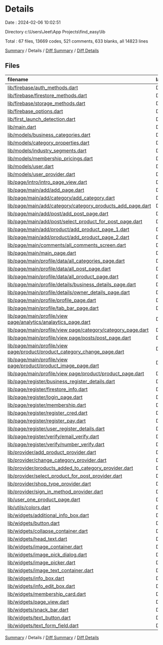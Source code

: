 # Details

Date : 2024-02-06 10:02:51

Directory c:\\Users\\Jeet\\App Projects\\find_easy\\lib

Total : 67 files,  13669 codes, 521 comments, 633 blanks, all 14823 lines

[Summary](results.md) / Details / [Diff Summary](diff.md) / [Diff Details](diff-details.md)

## Files
| filename | language | code | comment | blank | total |
| :--- | :--- | ---: | ---: | ---: | ---: |
| [lib/firebase/auth_methods.dart](/lib/firebase/auth_methods.dart) | Dart | 162 | 14 | 17 | 193 |
| [lib/firebase/firestore_methods.dart](/lib/firebase/firestore_methods.dart) | Dart | 1 | 0 | 1 | 2 |
| [lib/firebase/storage_methods.dart](/lib/firebase/storage_methods.dart) | Dart | 21 | 1 | 8 | 30 |
| [lib/firebase_options.dart](/lib/firebase_options.dart) | Dart | 48 | 12 | 3 | 63 |
| [lib/first_launch_detection.dart](/lib/first_launch_detection.dart) | Dart | 34 | 1 | 10 | 45 |
| [lib/main.dart](/lib/main.dart) | Dart | 164 | 5 | 7 | 176 |
| [lib/models/business_categories.dart](/lib/models/business_categories.dart) | Dart | 70 | 0 | 1 | 71 |
| [lib/models/category_properties.dart](/lib/models/category_properties.dart) | Dart | 808 | 1 | 4 | 813 |
| [lib/models/industry_segments.dart](/lib/models/industry_segments.dart) | Dart | 5 | 0 | 1 | 6 |
| [lib/models/membership_pricings.dart](/lib/models/membership_pricings.dart) | Dart | 17 | 3 | 1 | 21 |
| [lib/models/user.dart](/lib/models/user.dart) | Dart | 40 | 0 | 6 | 46 |
| [lib/models/user_provider.dart](/lib/models/user_provider.dart) | Dart | 13 | 0 | 4 | 17 |
| [lib/page/intro/intro_page_view.dart](/lib/page/intro/intro_page_view.dart) | Dart | 109 | 0 | 8 | 117 |
| [lib/page/main/add/add_page.dart](/lib/page/main/add/add_page.dart) | Dart | 195 | 1 | 5 | 201 |
| [lib/page/main/add/category/add_category.dart](/lib/page/main/add/category/add_category.dart) | Dart | 297 | 0 | 16 | 313 |
| [lib/page/main/add/category/category_products_add_page.dart](/lib/page/main/add/category/category_products_add_page.dart) | Dart | 339 | 0 | 11 | 350 |
| [lib/page/main/add/post/add_post_page.dart](/lib/page/main/add/post/add_post_page.dart) | Dart | 198 | 0 | 16 | 214 |
| [lib/page/main/add/post/select_product_for_post_page.dart](/lib/page/main/add/post/select_product_for_post_page.dart) | Dart | 324 | 0 | 10 | 334 |
| [lib/page/main/add/product/add_product_page_1.dart](/lib/page/main/add/product/add_product_page_1.dart) | Dart | 819 | 5 | 26 | 850 |
| [lib/page/main/add/product/add_product_page_2.dart](/lib/page/main/add/product/add_product_page_2.dart) | Dart | 1,703 | 9 | 33 | 1,745 |
| [lib/page/main/comments/all_comments_screen.dart](/lib/page/main/comments/all_comments_screen.dart) | Dart | 17 | 0 | 3 | 20 |
| [lib/page/main/main_page.dart](/lib/page/main/main_page.dart) | Dart | 68 | 0 | 7 | 75 |
| [lib/page/main/profile/data/all_categories_page.dart](/lib/page/main/profile/data/all_categories_page.dart) | Dart | 353 | 1 | 20 | 374 |
| [lib/page/main/profile/data/all_post_page.dart](/lib/page/main/profile/data/all_post_page.dart) | Dart | 334 | 1 | 11 | 346 |
| [lib/page/main/profile/data/all_product_page.dart](/lib/page/main/profile/data/all_product_page.dart) | Dart | 364 | 4 | 14 | 382 |
| [lib/page/main/profile/details/business_details_page.dart](/lib/page/main/profile/details/business_details_page.dart) | Dart | 559 | 7 | 24 | 590 |
| [lib/page/main/profile/details/owner_details_page.dart](/lib/page/main/profile/details/owner_details_page.dart) | Dart | 452 | 2 | 17 | 471 |
| [lib/page/main/profile/profile_page.dart](/lib/page/main/profile/profile_page.dart) | Dart | 547 | 0 | 14 | 561 |
| [lib/page/main/profile/tab_bar_page.dart](/lib/page/main/profile/tab_bar_page.dart) | Dart | 76 | 0 | 4 | 80 |
| [lib/page/main/profile/view page/analytics/analaytics_page.dart](/lib/page/main/profile/view%20page/analytics/analaytics_page.dart) | Dart | 12 | 0 | 3 | 15 |
| [lib/page/main/profile/view page/category/category_page.dart](/lib/page/main/profile/view%20page/category/category_page.dart) | Dart | 733 | 1 | 24 | 758 |
| [lib/page/main/profile/view page/posts/post_page.dart](/lib/page/main/profile/view%20page/posts/post_page.dart) | Dart | 226 | 9 | 19 | 254 |
| [lib/page/main/profile/view page/product/product_category_change_page.dart](/lib/page/main/profile/view%20page/product/product_category_change_page.dart) | Dart | 309 | 0 | 10 | 319 |
| [lib/page/main/profile/view page/product/product_image_page.dart](/lib/page/main/profile/view%20page/product/product_image_page.dart) | Dart | 80 | 1 | 7 | 88 |
| [lib/page/main/profile/view page/product/product_page.dart](/lib/page/main/profile/view%20page/product/product_page.dart) | Dart | 1,107 | 27 | 50 | 1,184 |
| [lib/page/register/business_register_details.dart](/lib/page/register/business_register_details.dart) | Dart | 276 | 9 | 17 | 302 |
| [lib/page/register/firestore_info.dart](/lib/page/register/firestore_info.dart) | Dart | 5 | 0 | 2 | 7 |
| [lib/page/register/login_page.dart](/lib/page/register/login_page.dart) | Dart | 327 | 10 | 6 | 343 |
| [lib/page/register/membership.dart](/lib/page/register/membership.dart) | Dart | 400 | 4 | 16 | 420 |
| [lib/page/register/register_cred.dart](/lib/page/register/register_cred.dart) | Dart | 413 | 7 | 18 | 438 |
| [lib/page/register/register_pay.dart](/lib/page/register/register_pay.dart) | Dart | 88 | 1 | 5 | 94 |
| [lib/page/register/user_register_details.dart](/lib/page/register/user_register_details.dart) | Dart | 230 | 0 | 7 | 237 |
| [lib/page/register/verify/email_verify.dart](/lib/page/register/verify/email_verify.dart) | Dart | 86 | 1 | 16 | 103 |
| [lib/page/register/verify/number_verify.dart](/lib/page/register/verify/number_verify.dart) | Dart | 131 | 1 | 8 | 140 |
| [lib/provider/add_product_provider.dart](/lib/provider/add_product_provider.dart) | Dart | 8 | 0 | 4 | 12 |
| [lib/provider/change_category_provider.dart](/lib/provider/change_category_provider.dart) | Dart | 14 | 0 | 5 | 19 |
| [lib/provider/products_added_to_category_provider.dart](/lib/provider/products_added_to_category_provider.dart) | Dart | 17 | 0 | 6 | 23 |
| [lib/provider/select_product_for_post_provider.dart](/lib/provider/select_product_for_post_provider.dart) | Dart | 22 | 1 | 10 | 33 |
| [lib/provider/shop_type_provider.dart](/lib/provider/shop_type_provider.dart) | Dart | 15 | 0 | 2 | 17 |
| [lib/provider/sign_in_method_provider.dart](/lib/provider/sign_in_method_provider.dart) | Dart | 27 | 0 | 9 | 36 |
| [lib/user_one_product_page.dart](/lib/user_one_product_page.dart) | Dart | 0 | 379 | 20 | 399 |
| [lib/utils/colors.dart](/lib/utils/colors.dart) | Dart | 9 | 0 | 2 | 11 |
| [lib/widgets/additional_info_box.dart](/lib/widgets/additional_info_box.dart) | Dart | 50 | 0 | 4 | 54 |
| [lib/widgets/button.dart](/lib/widgets/button.dart) | Dart | 51 | 0 | 4 | 55 |
| [lib/widgets/collapse_container.dart](/lib/widgets/collapse_container.dart) | Dart | 77 | 0 | 5 | 82 |
| [lib/widgets/head_text.dart](/lib/widgets/head_text.dart) | Dart | 30 | 0 | 4 | 34 |
| [lib/widgets/image_container.dart](/lib/widgets/image_container.dart) | Dart | 32 | 0 | 3 | 35 |
| [lib/widgets/image_pick_dialog.dart](/lib/widgets/image_pick_dialog.dart) | Dart | 81 | 0 | 4 | 85 |
| [lib/widgets/image_picker.dart](/lib/widgets/image_picker.dart) | Dart | 11 | 0 | 5 | 16 |
| [lib/widgets/image_text_container.dart](/lib/widgets/image_text_container.dart) | Dart | 66 | 1 | 7 | 74 |
| [lib/widgets/info_box.dart](/lib/widgets/info_box.dart) | Dart | 52 | 0 | 4 | 56 |
| [lib/widgets/info_edit_box.dart](/lib/widgets/info_edit_box.dart) | Dart | 133 | 0 | 4 | 137 |
| [lib/widgets/membership_card.dart](/lib/widgets/membership_card.dart) | Dart | 203 | 1 | 5 | 209 |
| [lib/widgets/page_view.dart](/lib/widgets/page_view.dart) | Dart | 57 | 1 | 4 | 62 |
| [lib/widgets/snack_bar.dart](/lib/widgets/snack_bar.dart) | Dart | 9 | 0 | 2 | 11 |
| [lib/widgets/text_button.dart](/lib/widgets/text_button.dart) | Dart | 27 | 0 | 4 | 31 |
| [lib/widgets/text_form_field.dart](/lib/widgets/text_form_field.dart) | Dart | 118 | 0 | 6 | 124 |

[Summary](results.md) / Details / [Diff Summary](diff.md) / [Diff Details](diff-details.md)